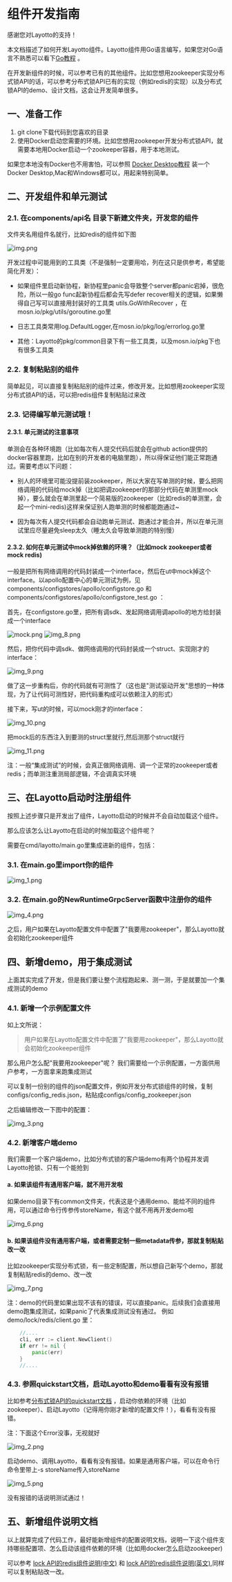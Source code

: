 # 组件开发指南

感谢您对Layotto的支持！

本文档描述了如何开发Layotto组件。Layotto组件用Go语言编写，如果您对Go语言不熟悉可以看下[Go教程](https://tour.golang.org/welcome/1) 。

在开发新组件的时候，可以参考已有的其他组件。比如您想用zookeeper实现分布式锁API的话，可以参考分布式锁API已有的实现（例如redis的实现）以及分布式锁API的demo、设计文档，这会让开发简单很多。

## 一、准备工作

1. git clone下载代码到您喜欢的目录
2. 使用Docker启动您需要的环境。比如您想用zookeeper开发分布式锁API，就需要本地用Docker启动一个zookeeper容器，用于本地测试。
   
如果您本地没有Docker也不用害怕，可以参照 [Docker Desktop教程](https://www.runoob.com/docker/windows-docker-install.html) 装一个Docker Desktop,Mac和Windows都可以，用起来特别简单。

## 二、开发组件和单元测试
### 2.1. 在components/api名 目录下新建文件夹，开发您的组件

文件夹名用组件名就行，比如redis的组件如下图

![img.png](/img/development/component/img.png)

开发过程中可能用到的工具类（不是强制一定要用哈，列在这只是供参考，希望能简化开发）：

- 如果组件里启动新协程，新协程里panic会导致整个server都panic宕掉，很危险，所以一般go func起新协程后都会先写defer recover相关的逻辑，如果懒得自己写可以直接用封装好的工具类 utils.GoWithRecover ，在mosn.io/pkg/utils/goroutine.go里

- 日志工具类常用log.DefaultLogger,在mosn.io/pkg/log/errorlog.go里

- 其他：Layotto的pkg/common目录下有一些工具类，以及mosn.io/pkg下也有很多工具类

### 2.2. 复制粘贴别的组件
   
简单起见，可以直接复制粘贴别的组件过来，修改开发。比如想用zookeeper实现分布式锁API的话，可以把redis组件复制粘贴过来改

### 2.3. 记得编写单元测试哦！
#### 2.3.1. 单元测试的注意事项
单测会在各种环境跑（比如每次有人提交代码后就会在github action提供的docker容器里跑，比如在别的开发者的电脑里跑），所以得保证他们能正常跑通过。需要考虑以下问题：
- 别人的环境里可能没提前装zookeeper，所以大家在写单测的时候，要么把网络调用的代码给mock掉（比如把调zookeeper的那部分代码在单测里mock掉），要么就会在单测里起一个简易版的zookeeper（比如redis的单测里，会起一个mini-redis)这样来保证别人跑单测的时候都能跑通过~

- 因为每次有人提交代码都会自动跑单元测试、跑通过才能合并，所以在单元测试里应尽量避免sleep太久（睡太久会导致单测跑的特别慢）

#### 2.3.2. 如何在单元测试中mock掉依赖的环境？（比如mock zookeeper或者mock redis)

一般是把所有网络调用的代码封装成一个interface，然后在ut中mock掉这个interface。以apollo配置中心的单元测试为例，见components/configstores/apollo/configstore.go 和 components/configstores/apollo/configstore_test.go ：

首先，在configstore.go里，把所有调sdk、发起网络调用调apollo的地方给封装成一个interface 

![mock.png](/img/development/component/mock.png)
![img_8.png](/img/development/component/img_8.png)

然后，把你代码中调sdk、做网络调用的代码封装成一个struct、实现刚才的interface：

![img_9.png](/img/development/component/img_9.png)

做了这一步重构后，你的代码就有可测性了（这也是"测试驱动开发"思想的一种体现，为了让代码可测性好，把代码重构成可以依赖注入的形式）

接下来，写ut的时候，可以mock刚才的interface：

![img_10.png](/img/development/component/img_10.png)

把mock后的东西注入到要测的struct里就行,然后测那个struct就行

![img_11.png](/img/development/component/img_11.png)

注：一般“集成测试”的时候，会真正做网络调用、调一个正常的zookeeper或者redis；而单测注重测局部逻辑，不会调真实环境


## 三、在Layotto启动时注册组件
按照上述步骤只是开发出了组件，Layotto启动的时候并不会自动加载这个组件。

那么应该怎么让Layotto在启动的时候加载这个组件呢？

需要在cmd/layotto/main.go里集成进新的组件，包括：
### 3.1. 在main.go里import你的组件
![img_1.png](/img/development/component/img_1.png)

### 3.2. 在main.go的NewRuntimeGrpcServer函数中注册你的组件
![img_4.png](/img/development/component/img_4.png)

之后，用户如果在Layotto配置文件中配置了"我要用zookeeper"，那么Layotto就会初始化zookeeper组件

## 四、新增demo，用于集成测试
上面其实完成了开发，但是我们要让整个流程跑起来、测一测，于是就要加一个集成测试的demo

### 4.1. 新增一个示例配置文件

如上文所说：
>用户如果在Layotto配置文件中配置了"我要用zookeeper"，那么Layotto就会初始化zookeeper组件

那么用户怎么配"我要用zookeeper"呢？ 我们需要给一个示例配置，一方面供用户参考，一方面拿来跑集成测试

可以复制一份别的组件的json配置文件，例如开发分布式锁组件的时候，复制configs/config_redis.json，粘贴成configs/config_zookeeper.json

之后编辑修改一下图中的配置：

![img_3.png](/img/development/component/img_3.png)



### 4.2. 新增客户端demo
我们需要一个客户端demo，比如分布式锁的客户端demo有两个协程并发调Layotto抢锁、只有一个能抢到

#### a. 如果该组件有通用客户端，就不用开发啦
如果demo目录下有common文件夹，代表这是个通用demo、能给不同的组件用，可以通过命令行传参传storeName，有这个就不用再开发demo啦

![img_6.png](/img/development/component/img_6.png)

#### b. 如果该组件没有通用客户端，或者需要定制一些metadata传参，那就复制粘贴改一改
比如zookeeper实现分布式锁，有一些定制配置，所以想自己新写个demo，那就复制粘贴redis的demo、改一改

![img_7.png](/img/development/component/img_7.png)

注：demo的代码里如果出现不该有的错误，可以直接panic。后续我们会直接用demo跑集成测试，如果panic了代表集成测试没有通过。
例如demo/lock/redis/client.go 里：

```go
    //....
	cli, err := client.NewClient()
	if err != nil {
		panic(err)
	}
    //....
```

### 4.3. 参照quickstart文档，启动Layotto和demo看看有没有报错
比如参考[分布式锁API的quickstart文档](docs/start/lock/start.md) ，启动你依赖的环境（比如zookeeper）、启动Layotto（记得用你刚才新增的配置文件！），看看有没有报错。

注：下面这个Error没事，无视就好

![img_2.png](/img/development/component/img_2.png)

启动demo、调用Layotto，看看有没有报错。如果是通用客户端，可以在命令行命令里带上-s storeName传入storeName 

![img_5.png](/img/development/component/img_5.png)

没有报错的话说明测试通过！

## 五、新增组件说明文档
以上就算完成了代码工作，最好能新增组件的配置说明文档，说明一下这个组件支持哪些配置项、怎么启动该组件依赖的环境（比如用docker怎么启动zookeeper)

可以参考 [lock API的redis组件说明(中文)](docs/component_specs/lock/redis.md)
和
[lock API的redis组件说明(英文)](component_specs/lock/redis.md),同样可以复制粘贴改一改。

